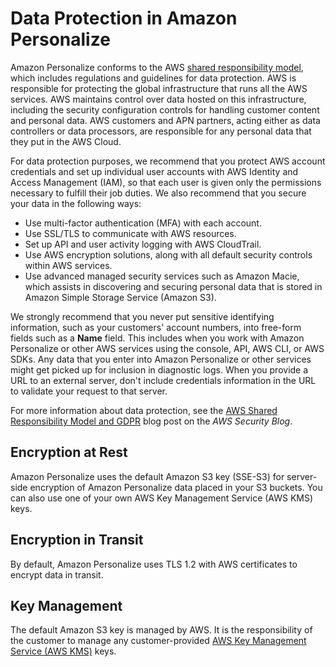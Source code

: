 # Data Protection in Amazon Personalize<a name="data-protection"></a>

Amazon Personalize conforms to the AWS [shared responsibility model](http://aws.amazon.com/compliance/shared-responsibility-model/), which includes regulations and guidelines for data protection\. AWS is responsible for protecting the global infrastructure that runs all the AWS services\. AWS maintains control over data hosted on this infrastructure, including the security configuration controls for handling customer content and personal data\. AWS customers and APN partners, acting either as data controllers or data processors, are responsible for any personal data that they put in the AWS Cloud\. 

For data protection purposes, we recommend that you protect AWS account credentials and set up individual user accounts with AWS Identity and Access Management \(IAM\), so that each user is given only the permissions necessary to fulfill their job duties\. We also recommend that you secure your data in the following ways:
+ Use multi\-factor authentication \(MFA\) with each account\.
+ Use SSL/TLS to communicate with AWS resources\.
+ Set up API and user activity logging with AWS CloudTrail\.
+ Use AWS encryption solutions, along with all default security controls within AWS services\.
+ Use advanced managed security services such as Amazon Macie, which assists in discovering and securing personal data that is stored in Amazon Simple Storage Service \(Amazon S3\)\.

We strongly recommend that you never put sensitive identifying information, such as your customers' account numbers, into free\-form fields such as a **Name** field\. This includes when you work with Amazon Personalize or other AWS services using the console, API, AWS CLI, or AWS SDKs\. Any data that you enter into Amazon Personalize or other services might get picked up for inclusion in diagnostic logs\. When you provide a URL to an external server, don't include credentials information in the URL to validate your request to that server\.

For more information about data protection, see the [AWS Shared Responsibility Model and GDPR](http://aws.amazon.com/blogs/security/the-aws-shared-responsibility-model-and-gdpr/) blog post on the *AWS Security Blog*\.

## Encryption at Rest<a name="data-protection-at-rest"></a>

Amazon Personalize uses the default Amazon S3 key \(SSE\-S3\) for server\-side encryption of Amazon Personalize data placed in your S3 buckets\. You can also use one of your own AWS Key Management Service \(AWS KMS\) keys\.

## Encryption in Transit<a name="data-protection-in-transit"></a>

By default, Amazon Personalize uses TLS 1\.2 with AWS certificates to encrypt data in transit\.

## Key Management<a name="data-protection-keys"></a>

The default Amazon S3 key is managed by AWS\. It is the responsibility of the customer to manage any customer\-provided [AWS Key Management Service \(AWS KMS\)](https://docs.aws.amazon.com/kms/latest/developerguide/overview.html) keys\.